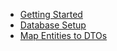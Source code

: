 - [Getting Started](getting-started.md)
- [Database Setup](database-setup.md)
- [Map Entities to DTOs](map-entities-to-dtos.md)

